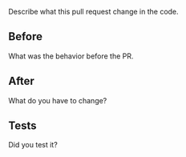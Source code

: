 Describe what this pull request change in the code.

## Before

What was the behavior before the PR.

## After

What do you have to change?

## Tests

Did you test it?